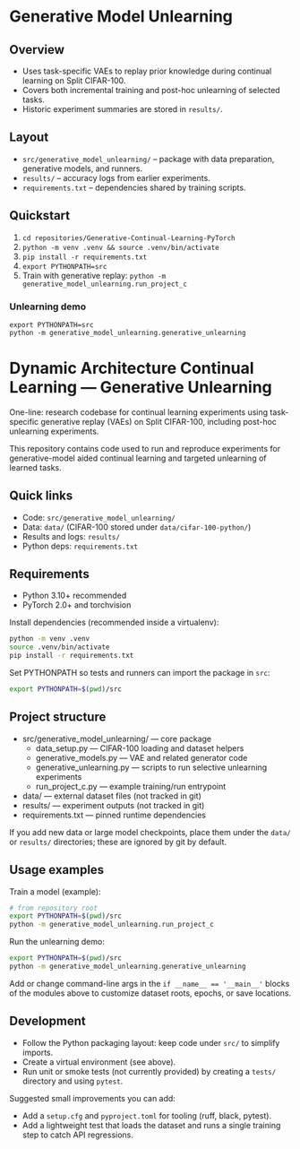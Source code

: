 # Generative Model Unlearning

## Overview
- Uses task-specific VAEs to replay prior knowledge during continual learning on Split CIFAR-100.
- Covers both incremental training and post-hoc unlearning of selected tasks.
- Historic experiment summaries are stored in `results/`.

## Layout
- `src/generative_model_unlearning/` – package with data preparation, generative models, and runners.
- `results/` – accuracy logs from earlier experiments.
- `requirements.txt` – dependencies shared by training scripts.

## Quickstart
1. `cd repositories/Generative-Continual-Learning-PyTorch`
2. `python -m venv .venv && source .venv/bin/activate`
3. `pip install -r requirements.txt`
4. `export PYTHONPATH=src`
5. Train with generative replay: `python -m generative_model_unlearning.run_project_c`

### Unlearning demo
```
export PYTHONPATH=src
python -m generative_model_unlearning.generative_unlearning
```

# Dynamic Architecture Continual Learning — Generative Unlearning

One-line: research codebase for continual learning experiments using task-specific generative replay (VAEs) on Split CIFAR-100, including post-hoc unlearning experiments.

This repository contains code used to run and reproduce experiments for generative-model aided continual learning and targeted unlearning of learned tasks.

## Quick links
- Code: `src/generative_model_unlearning/`
- Data: `data/` (CIFAR-100 stored under `data/cifar-100-python/`)
- Results and logs: `results/`
- Python deps: `requirements.txt`

## Requirements
- Python 3.10+ recommended
- PyTorch 2.0+ and torchvision

Install dependencies (recommended inside a virtualenv):

```bash
python -m venv .venv
source .venv/bin/activate
pip install -r requirements.txt
```

Set PYTHONPATH so tests and runners can import the package in `src`:

```bash
export PYTHONPATH=$(pwd)/src
```

## Project structure

- src/generative_model_unlearning/ — core package
	- data_setup.py — CIFAR-100 loading and dataset helpers
	- generative_models.py — VAE and related generator code
	- generative_unlearning.py — scripts to run selective unlearning experiments
	- run_project_c.py — example training/run entrypoint
- data/ — external dataset files (not tracked in git)
- results/ — experiment outputs (not tracked in git)
- requirements.txt — pinned runtime dependencies

If you add new data or large model checkpoints, place them under the `data/` or `results/` directories; these are ignored by git by default.

## Usage examples

Train a model (example):

```bash
# from repository root
export PYTHONPATH=$(pwd)/src
python -m generative_model_unlearning.run_project_c
```

Run the unlearning demo:

```bash
export PYTHONPATH=$(pwd)/src
python -m generative_model_unlearning.generative_unlearning
```

Add or change command-line args in the `if __name__ == '__main__'` blocks of the modules above to customize dataset roots, epochs, or save locations.

## Development

- Follow the Python packaging layout: keep code under `src/` to simplify imports.
- Create a virtual environment (see above).
- Run unit or smoke tests (not currently provided) by creating a `tests/` directory and using `pytest`.

Suggested small improvements you can add:

- Add a `setup.cfg` and `pyproject.toml` for tooling (ruff, black, pytest).
- Add a lightweight test that loads the dataset and runs a single training step to catch API regressions.
